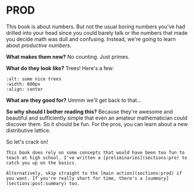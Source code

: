 # PROD

This book is about numbers. But not the usual boring numbers you've had drilled into your head since you could barely talk or the numbers that made you decide math was dull and confusing. Instead, we're going to learn about *productive numbers*.


**What makes them new?** No counting. Just primes.

**What do they look like?** Trees! Here's a few:


```{image} ../tikz/favs.svg
:alt: some nice trees
:width: 600px
:align: center
```

**What are they good for?** Ummm we'll get back to that...

**So why should I bother reading this?** Because they're awesome and beautiful and sufficiently simple that even an amateur mathematician could discover them. So it should be fun. For the pros, you can learn about a new distributive lattice.

So let's crack on! 

```{warning}
This book does rely on some concepts that would have been too fun to teach at high school. I've written a [preliminaries](sections:pre) to catch you up on the basics. 

Alternatively, skip straight to the [main action](sections:prod) if you want. If you're really short for time, there's a [summary](sections:post:summary) too.
```


